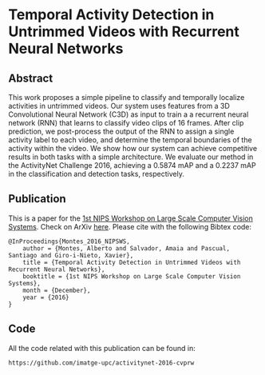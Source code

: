 # Temporal Activity Detection in Untrimmed Videos with Recurrent Neural Networks

## Abstract

This work proposes a simple pipeline to classify and temporally localize activities in untrimmed videos. Our system uses features from a 3D Convolutional Neural Network (C3D) as input to train a a recurrent neural network (RNN) that learns to classify video clips of 16 frames. After clip prediction, we post-process the output of the RNN to assign a single activity label to each video, and determine the temporal boundaries of the activity within the video. We show how our system can achieve competitive results in both tasks with a simple architecture. We evaluate our method in the ActivityNet Challenge 2016, achieving a 0.5874 mAP and a 0.2237 mAP in the classification and detection tasks, respectively.

## Publication

This is a paper for the [1st NIPS Workshop on Large Scale Computer Vision Systems](https://sites.google.com/site/largescalecvsystems/). Check on ArXiv [here](https://arxiv.org/abs/1608.08128). Please cite with the following Bibtex code:

```
@InProceedings{Montes_2016_NIPSWS,
    author = {Montes, Alberto and Salvador, Amaia and Pascual, Santiago and Giro-i-Nieto, Xavier},
    title = {Temporal Activity Detection in Untrimmed Videos with Recurrent Neural Networks},
    booktitle = {1st NIPS Workshop on Large Scale Computer Vision Systems},
    month = {December},
    year = {2016}
}
```

## Code

All the code related with this publication can be found in:
```
https://github.com/imatge-upc/activitynet-2016-cvprw
```
